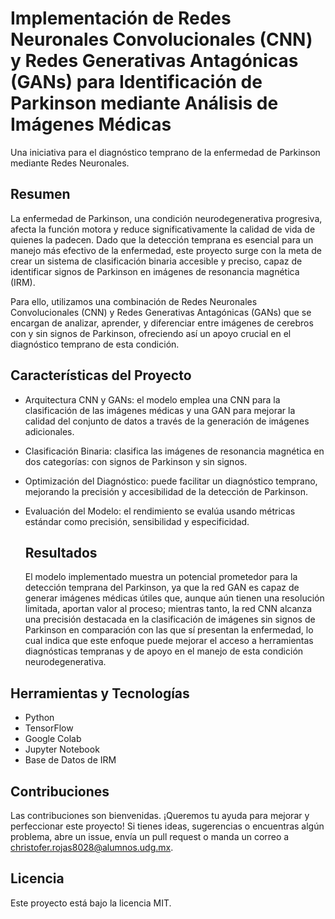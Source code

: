# Implementación de Redes Neuronales Convolucionales (CNN) y Redes Generativas Antagónicas (GANs) para Identificación de Parkinson mediante Análisis de Imágenes Médicas

Una iniciativa para el diagnóstico temprano de la enfermedad de Parkinson mediante Redes Neuronales.

## Resumen 
La enfermedad de Parkinson, una condición neurodegenerativa progresiva, afecta la función motora y reduce significativamente la calidad de vida de quienes la padecen. Dado que la detección temprana es esencial para un manejo más efectivo de la enfermedad, este proyecto surge con la meta de crear un sistema de clasificación binaria accesible y preciso, capaz de identificar signos de Parkinson en imágenes de resonancia magnética (IRM).

Para ello, utilizamos una combinación de Redes Neuronales Convolucionales (CNN) y Redes Generativas Antagónicas (GANs) que se encargan de analizar, aprender, y diferenciar entre imágenes de cerebros con y sin signos de Parkinson, ofreciendo así un apoyo crucial en el diagnóstico temprano de esta condición.

## Características del Proyecto

- Arquitectura CNN y GANs: el modelo emplea una CNN para la clasificación de las imágenes médicas y una GAN para mejorar la calidad del conjunto de datos a través de la generación de imágenes adicionales.

- Clasificación Binaria: clasifica las imágenes de resonancia magnética en dos categorías: con signos de Parkinson y sin signos.

- Optimización del Diagnóstico: puede facilitar un diagnóstico temprano, mejorando la precisión y accesibilidad de la detección de Parkinson.

- Evaluación del Modelo: el rendimiento se evalúa usando métricas estándar como precisión, sensibilidad y especificidad.

  ## Resultados
  El modelo implementado muestra un potencial prometedor para la detección temprana del Parkinson, ya que la red GAN es capaz de generar imágenes médicas útiles que, aunque aún tienen una resolución limitada, aportan valor al proceso; mientras tanto, la red CNN alcanza una precisión destacada en la clasificación de imágenes sin signos de Parkinson en comparación con las que sí presentan la enfermedad, lo cual indica que este enfoque puede mejorar el acceso a herramientas diagnósticas tempranas y de apoyo en el manejo de esta condición neurodegenerativa.

## Herramientas y Tecnologías
- Python
- TensorFlow
- Google Colab 
- Jupyter Notebook
- Base de Datos de IRM

## Contribuciones
Las contribuciones son bienvenidas. ¡Queremos tu ayuda para mejorar y perfeccionar este proyecto! Si tienes ideas, sugerencias o encuentras algún problema, abre un issue, envía un pull request o manda un correo a christofer.rojas8028@alumnos.udg.mx.  

## Licencia
Este proyecto está bajo la licencia MIT.
